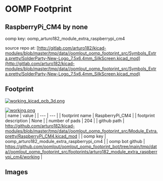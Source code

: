 # OOMP Footprint  
## RaspberryPi_CM4  by none  
  
oomp key: oomp_arturo182_module_extra_raspberrypi_cm4  
  
source repo at: [http://gitlab.com/arturo182/kicad-modules/blob/master/tmp/data//oomlout_oomp_footprint_src/Symbols_Extra.pretty/SolderParty-New-Logo_7.5x6.4mm_SilkScreen.kicad_mod](http://gitlab.com/arturo182/kicad-modules/blob/master/tmp/data//oomlout_oomp_footprint_src/Symbols_Extra.pretty/SolderParty-New-Logo_7.5x6.4mm_SilkScreen.kicad_mod)  
## Footprint  
  
[![working_kicad_pcb_3d.png](working_kicad_pcb_3d_600.png)](working_kicad_pcb_3d.png)  
  
[![working.png](working_600.png)](working.png)  
| name | value | 
| --- | --- | 
| footprint name | RaspberryPi_CM4 | 
| footprint description | None | 
| number of pads | 204 | 
| github path | http://github.com/arturo182/kicad-modules/blob/master/tmp/data//oomlout_oomp_footprint_src/Module_Extra.pretty/RaspberryPi_CM4.kicad_mod | 
| oomp key | oomp_arturo182_module_extra_raspberrypi_cm4 | 
| oomp bot github | https://github.com/oomlout/oomlout_oomp_footprint_bot/tree/main/tmp/data//oomlout_oomp_footprint_src/footprints/arturo182_module_extra_raspberrypi_cm4/working | 
## Images  
